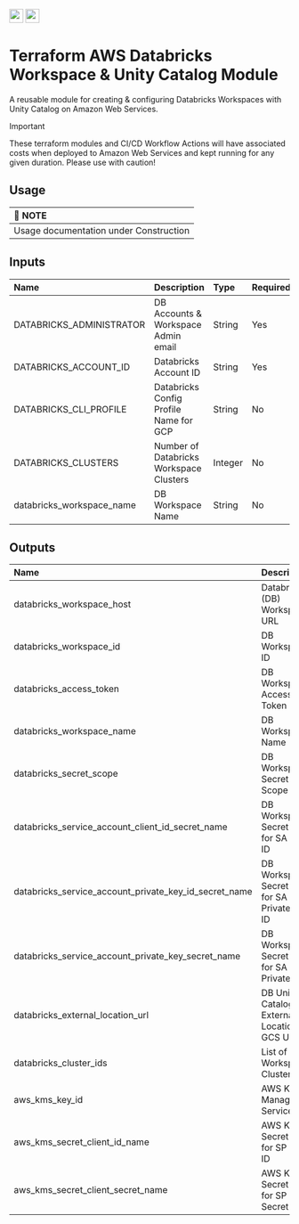 <p float="left">
  <img id="b-0" src="https://img.shields.io/badge/terraform-%235835CC.svg?style=for-the-badge&logo=terraform&logoColor=white" height="25px"/>
  <img id="b-1" src="https://img.shields.io/badge/Amazon_AWS-FF9900?style=for-the-badge&logo=amazonaws&logoColor=white" height="25px"/>
</p>

# Terraform AWS Databricks Workspace & Unity Catalog Module

A reusable module for creating & configuring Databricks Workspaces with Unity Catalog on Amazon Web Services.

> [!IMPORTANT]
> These terraform modules and CI/CD Workflow Actions will have associated costs when deployed to Amazon Web Services and kept
> running for any given duration. Please use with caution!

## Usage


| :memo: NOTE                            |
|:---------------------------------------|
| Usage documentation under Construction |


## Inputs

| Name                             | Description                             | Type           | Required |
|:---------------------------------|:----------------------------------------|:---------------|:---------|
| DATABRICKS_ADMINISTRATOR         | DB Accounts & Workspace Admin email     | String         | Yes      |
| DATABRICKS_ACCOUNT_ID            | Databricks Account ID                   | String         | Yes      |
| DATABRICKS_CLI_PROFILE           | Databricks Config Profile Name for GCP  | String         | No       |
| DATABRICKS_CLUSTERS              | Number of Databricks Workspace Clusters | Integer        | No       |
| databricks_workspace_name        | DB Workspace Name                       | String         | No       |


## Outputs

| Name                                                  | Description                                    |
|:------------------------------------------------------|:-----------------------------------------------|
| databricks_workspace_host                             | Databricks (DB) Workspace URL                  |
| databricks_workspace_id                               | DB Workspace ID                                |
| databricks_access_token                               | DB Workspace Access Token                      |
| databricks_workspace_name                             | DB Workspace Name                              |
| databricks_secret_scope                               | DB Workspace Secret Scope Name                 |
| databricks_service_account_client_id_secret_name      | DB Workspace Secret Name for SA Client ID      |
| databricks_service_account_private_key_id_secret_name | DB Workspace Secret Name for SA Private Key ID |
| databricks_service_account_private_key_secret_name    | DB Workspace Secret Name for SA Private Key    |
| databricks_external_location_url                      | DB Unity Catalog External Location GCS URL     |
| databricks_cluster_ids                                | List of DB Workspace Cluster IDs               |
| aws_kms_key_id                                        | AWS Key Management Services ID                 |
| aws_kms_secret_client_id_name                         | AWS KMS Secret Name for SP Client ID           |
| aws_kms_secret_client_secret_name                     | AWS KMS Secret Name for SP Client Secret       |

